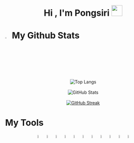 <h1 align="center">Hi , I'm Pongsiri <img src="https://media.giphy.com/media/hvRJCLFzcasrR4ia7z/giphy.gif" width="35"></h1>
<div>
<h1><img width="3%" src="https://cdn-icons.flaticon.com/png/512/1422/premium/1422371.png?token=exp=1656610067~hmac=39c529e1d1b7186942513a82c6f7b0e5" /> My Github Stats</h1>
  
<div align="center">   

![Top Langs](https://github-readme-stats.vercel.app/api/top-langs/?username=ipxz-p&theme=radical&text_color=ffffff&bg_color=000000&title_color=f7d747&layout=compact)  
<br />
![GitHub Stats](https://github-readme-stats.vercel.app/api?username=ipxz-p&theme=radical&show_icons=true&text_color=ffffff&bg_color=000000&title_color=f7d747&border_color=f7d747)
<br />
<br />
[![GitHub Streak](http://github-readme-streak-stats.herokuapp.com?user=ipxz-p&theme=highcontrast&background=000000&ring=FFFC1F)](https://git.io/streak-stats)

</div>
</div>

<div>
<h1>My Tools</h1>
 <div align="center">
  <img width="5%" src="https://cdn-icons-png.flaticon.com/512/5968/5968267.png" />
  <img width="5%" src="https://cdn-icons-png.flaticon.com/512/5968/5968242.png" />
  <img width="5%" src="https://cdn-icons-png.flaticon.com/512/5968/5968292.png" />
  <img width="5%" src="https://cdn-icons-png.flaticon.com/512/1126/1126012.png" />
  <img width="5%" src="https://cdn.iconscout.com/icon/free/png-256/vue-282497.png" />
  <img width="5%" src="https://poompongphun.github.io/images/icon/vuetify.png" />
  <img width="5%" src="http://www.thaiall.com/java/bootstrap-stack.png" />
  <img width="5%" src="https://avatars.githubusercontent.com/u/67109815?v=4&s=400" />
  <img width="5%" src="https://www.linaro.org/generated/assets/images/content/windows_on_arm/nodeJS-351-7195f2.png" />
  <img width="5%" src="https://seeklogo.com/images/F/firebase-logo-402F407EE0-seeklogo.com.png" />
   <img width="5%" src="https://upload.wikimedia.org/wikipedia/commons/thumb/c/c3/Python-logo-notext.svg/2048px-Python-logo-notext.svg.png" />
 </div>
</div>
